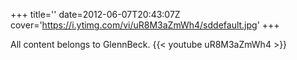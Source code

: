 +++
title=''
date=2012-06-07T20:43:07Z
cover='https://i.ytimg.com/vi/uR8M3aZmWh4/sddefault.jpg'
+++

All content belongs to GlennBeck.
{{< youtube uR8M3aZmWh4 >}}
